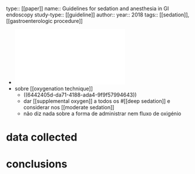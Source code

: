 type:: [[paper]]
name:: Guidelines for sedation and anesthesia in GI endoscopy
study-type:: [[guideline]]
author:: 
year:: 2018
tags:: [[sedation]], [[gastroenterologic procedure]]

- ![piis0016510717321119.pdf](../assets/piis0016510717321119_1682063341939_0.pdf)
- sobre [[oxygenation technique]]
	- ((6442405d-da71-4188-ada4-9f9f57994643))
	- dar [[supplemental oxygen]] a todos os #[[deep sedation]] e considerar nos [[moderate sedation]]
	- não diz nada sobre a forma de administrar nem fluxo de oxigénio
# data collected
# conclusions